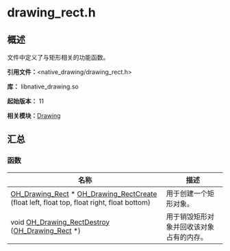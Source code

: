 # drawing_rect.h


## 概述

文件中定义了与矩形相关的功能函数。

**引用文件：**&lt;native_drawing/drawing_rect.h&gt;

**库：** libnative_drawing.so

**起始版本：** 11

**相关模块：**[Drawing](_drawing.md)


## 汇总


### 函数

| 名称 | 描述 |
| -------- | -------- |
| [OH_Drawing_Rect](_drawing.md#oh_drawing_rect) \* [OH_Drawing_RectCreate](_drawing.md#oh_drawing_rectcreate) (float left, float top, float right, float bottom) | 用于创建一个矩形对象。 |
| void [OH_Drawing_RectDestroy](_drawing.md#oh_drawing_rectdestroy) ([OH_Drawing_Rect](_drawing.md#oh_drawing_rect) \*) | 用于销毁矩形对象并回收该对象占有的内存。 |
